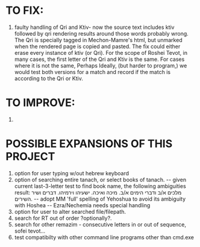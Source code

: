 # **TO FIX:**
1. faulty handling of Qri and Ktiv- now the source text includes ktiv followed by qri rendering results around those words probably wrong. The Qri is specially tagged in Mechon-Mamre's html, but unmarked when the rendered page is copied and pasted. The fix could either erase every instance of ktiv (or Qri). For the scope of Roshei Tevot, in many cases, the first letter of the Qri and Ktiv is the same. For cases where it is not the same, Perhaps Ideally, (but harder to program,) we would test both versions for a match and record if the match is according to the Qri or Ktiv.

# **TO IMPROVE:**
1. 

# **POSSIBLE EXPANSIONS OF THIS PROJECT**
1. option for user typing w/out hebrew keyboard
2. option of searching entire tanach, or select books of tanach.
    -- given current last-3-letter test to find book name, the following ambiguities result:
        מלכים א/ב ודברי הימים א/ב.
        מיכה ואיכה.
        ישעיהו וירמיהו.
        דברים ושיר השירים.
    -- adopt MM 'full' spelling of Yehoshua to avoid its ambiguity with Hoshea
    -- Ezra/Nechemia needs special handling
3. option for user to alter searched file/filepath.
4. search for RT out of order ?optionally?.
5. search for other remazim - consecutive letters in or out of sequence, sofei tevot...
6. test compatibilty with other command line programs other than cmd.exe